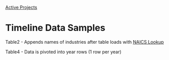 [Active Projects](../../../io/)

# Timeline Data Samples

Table2 - Appends names of industries after table loads with [NAICS Lookup](https://model.earth/community-data/us/id_lists/industry_id_list.csv) <!-- Dinesh-->

<!--
Table4 - Loops through files from 2017 to 2020 using Javascript. - Rupesh
-->

Table4 - Data is pivoted into year rows (1 row per year) <!-- Dinesh-->

<!--
TO DO table5 - Add and populate a Density column using Population/Km2. [Data source](https://model.earth/community-timelines/training/naics4/US/counties/2017/US-AK-training-naics4-counties-2017.csv) - Km2 is not yet in CSV.
-->

